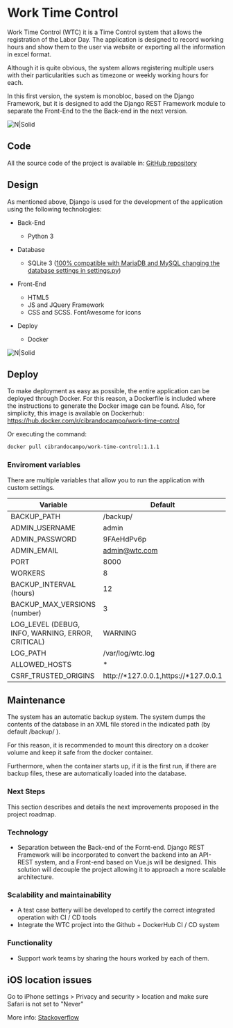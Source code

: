 # Work Time Control
Work Time Control (WTC) it is a Time Control system that allows the registration of the Labor Day. The application is designed to record working hours and show them to the user via website or exporting all the information in excel format. 

Although it is quite obvious, the system allows registering multiple users with their particularities such as timezone or weekly working hours for each.

In this first version, the system is monobloc, based on the Django Framework, but it is designed to add the Django REST Framework module to separate the Front-End to the the Back-end in the next version.

![N|Solid](https://cibrandocampo.github.io/work-time-control/docs/images/signing.png)

## Code
All the source code of the project is available in: [GitHub repository](https://github.com/cibrandocampo/work-time-control/)

## Design
As mentioned above, Django is used for the development of the application using the following technologies:

- Back-End
    - Python 3
- Database
	- SQLite 3 ([100% compatible with MariaDB and MySQL changing the database settings in settings.py](https://docs.djangoproject.com/en/4.0/ref/databases/#mariadb-notes))
- Front-End 
	- HTML5
	- JS and JQuery Framework
	- CSS and SCSS. FontAwesome for icons

- Deploy
	- Docker


![N|Solid](https://cibrandocampo.github.io/work-time-control/docs/images/django_structure.png)

## Deploy

To make deployment as easy as possible, the entire application can be deployed through Docker. For this reason, a Dockerfile is included where the instructions to generate the Docker image can be found. Also, for simplicity, this image is available on Dockerhub: https://hub.docker.com/r/cibrandocampo/work-time-control

Or executing the command:

```sh
docker pull cibrandocampo/work-time-control:1.1.1
```

### Enviroment variables

There are multiple variables that allow you to run the application with custom settings.

| Variable | Default |
| ------ | ------ |
| BACKUP_PATH | /backup/ |
| ADMIN_USERNAME | admin |
| ADMIN_PASSWORD | 9FAeHdPv6p |
| ADMIN_EMAIL | admin@wtc.com |
| PORT | 8000 |
| WORKERS | 8 |
| BACKUP_INTERVAL (hours) | 12 |
| BACKUP_MAX_VERSIONS (number)| 3 |
| LOG_LEVEL (DEBUG, INFO, WARNING, ERROR, CRITICAL)| WARNING |
| LOG_PATH | /var/log/wtc.log |
| ALLOWED_HOSTS | * |
| CSRF_TRUSTED_ORIGINS | http://*127.0.0.1,https://*127.0.0.1 |

## Maintenance

The system has an automatic backup system. The system dumps the contents of the database in an XML file stored in the indicated path (by default /backup/ ). 

For this reason, it is recommended to mount this directory on a dcoker volume and keep it safe from the docker container.

Furthermore, when the container starts up, if it is the first run, if there are backup files, these are automatically loaded into the database.


### Next Steps

This section describes and details the next improvements proposed in the project roadmap.

### Technology

- Separation between the Back-end of the Fornt-end. Django REST Framework will be incorporated to convert the backend into an API-REST system, and a Front-end based on Vue.js will be designed. This solution will decouple the project allowing it to approach a more scalable architecture.

### Scalability and maintainability

- A test case battery will be developed to certify the correct integrated operation with CI / CD tools
- Integrate the WTC project into the Github + DockerHub CI / CD system

### Functionality
- Support work teams by sharing the hours worked by each of them.

## iOS location issues

Go to iPhone settings > Privacy and security > location and make sure Safari is not set to "Never"

More info: [Stackoverflow](https://stackoverflow.com/questions/72376616/geolocation-in-safari-iphone/75267430#75267430)


